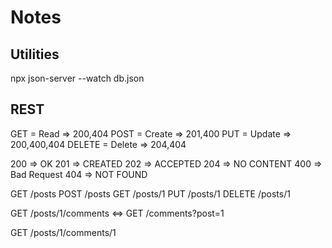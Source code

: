 # Notes

## Utilities

npx json-server --watch db.json
## REST

GET = Read => 200,404
POST = Create => 201,400
PUT = Update => 200,400,404
DELETE = Delete => 204,404

200 => OK
201 => CREATED
202 => ACCEPTED
204 => NO CONTENT
400 => Bad Request
404 => NOT FOUND

GET /posts
POST /posts
GET /posts/1
PUT /posts/1
DELETE /posts/1

GET /posts/1/comments
<=> GET /comments?post=1

GET /posts/1/comments/1